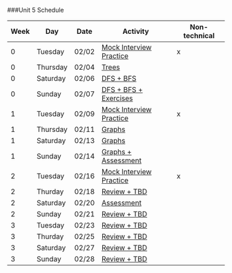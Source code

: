 ###Unit 5 Schedule

|Week|Day|Date|Activity|Non-technical|
|---|---|---|---|---|
|0|Tuesday|02/02|[Mock Interview Practice](https://github.com/accesscode-2-2/unit-5/blob/master/lessons/week-0/2016_02_02.md)|x|
|0|Thursday|02/04|[Trees](https://github.com/accesscode-2-2/unit-5/blob/master/lessons/week-0/2016_02_04.md)||
|0|Saturday|02/06|[DFS + BFS](https://github.com/accesscode-2-2/unit-5/blob/master/lessons/week-0/2016_02_06.md)||
|0|Sunday|02/07|[DFS + BFS + Exercises](https://github.com/accesscode-2-2/unit-5/blob/master/lessons/week-0/2016_02_07.md)||
|1|Tuesday|02/09|[Mock Interview Practice](https://github.com/accesscode-2-2/unit-5/blob/master/lessons/week-1/2016_02_09.md)|x|
|1|Thursday|02/11|[Graphs](https://github.com/accesscode-2-2/unit-5/blob/master/lessons/week-1/2016_02_11.md)||
|1|Saturday|02/13|[Graphs](https://github.com/accesscode-2-2/unit-5/blob/master/lessons/week-1/2016_02_13.md)||
|1|Sunday|02/14|[Graphs + Assessment](https://github.com/accesscode-2-2/unit-5/blob/master/lessons/week-1/2016_02_14.md)||
|2|Tuesday|02/16|[Mock Interview Practice](https://github.com/accesscode-2-2/unit-5/blob/master/lessons/week-2/2016_02_16.md)|x|
|2|Thurday|02/18|[Review + TBD](https://github.com/accesscode-2-2/unit-5/blob/master/lessons/week-2/2016_02_18.md)||
|2|Saturday|02/20|[Assessment](https://github.com/accesscode-2-2/unit-5/blob/master/lessons/week-2/2016_02_20.md)||
|2|Sunday|02/21|[Review + TBD](https://github.com/accesscode-2-2/unit-5/blob/master/lessons/week-2/2016_02_21.md)||
|3|Tuesday|02/23|[Review + TBD](https://github.com/accesscode-2-2/unit-5/blob/master/lessons/week-3/2016_02_23.md)||
|3|Thurday|02/25|[Review + TBD](https://github.com/accesscode-2-2/unit-5/blob/master/lessons/week-3/2016_02_25.md)||
|3|Saturday|02/27|[Review + TBD](https://github.com/accesscode-2-2/unit-5/blob/master/lessons/week-3/2016_02_27.md)||
|3|Sunday|02/28|[Review + TBD](https://github.com/accesscode-2-2/unit-5/blob/master/lessons/week-3/2016_02_28.md)||

